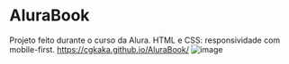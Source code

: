 # AluraBook
Projeto feito durante o curso da Alura. HTML e CSS: responsividade com mobile-first.
https://cgkaka.github.io/AluraBook/
![image](https://github.com/CGKaka/AluraBook/assets/135681209/3283a625-84a6-4994-8aeb-6c41816a5613)
